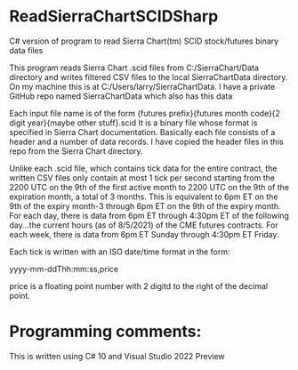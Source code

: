 # ReadSierraChartSCIDSharp
C# version of program to read Sierra Chart(tm) SCID stock/futures binary data files

This program reads Sierra Chart .scid files from C:/SierraChart/Data directory and writes filtered CSV files to the local SierraChartData directory.
On my machine this is at C:/Users/larry/SierraChartData. I have a private GitHub repo named SierraChartData which also has this data

Each input file name is of the form {futures prefix}{futures month code}{2 digit year}{maybe other stuff}.scid
It is a binary file whose format is specified in Sierra Chart documentation. Basically each file consists of a header and a number of data records. I have copied the
header files in this repo from the Sierra Chart directory.

Unlike each .scid file, which contains tick data for the entire contract, 
the written CSV files only contain at most 1 tick per second starting from the 2200 UTC on the 9th of the first active month to 2200 UTC on the 9th of the expiration month,
a total of 3 months. This is equivalent to 6pm ET on the 9th of the expiry month-3 through 6pm ET on the 9th of the expiry month. For each day, there is data from 6pm ET
through 4:30pm ET of the following day...the current hours (as of 8/5/2021) of the CME futures contracts. For each week, there is data from 6pm ET Sunday through 4:30pm ET Friday.

Each tick is written with an ISO date/time format in the form:

yyyy-mm-ddThh:mm:ss,price

price is a floating point number with 2 digitd to the right of the decimal point.

# Programming comments:
This is written using C# 10 and Visual Studio 2022 Preview